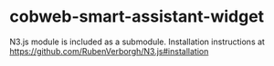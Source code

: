 # cobweb-smart-assistant-widget

N3.js module is included as a submodule.
Installation instructions at https://github.com/RubenVerborgh/N3.js#installation

